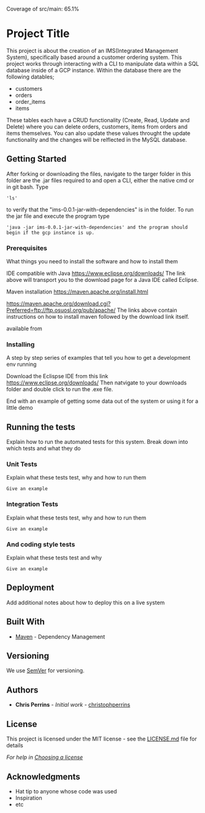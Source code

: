 Coverage of src/main: 65.1%
# Project Title

This project is about the creation of an IMS(Integrated Management System), specifically based around a customer ordering system. 
This project works through interacting with a CLI to manipulate data within a SQL database inside of a GCP instance. Within the database there are the following datables;

- customers
- orders
- order_items
- items

These tables each have a CRUD functionality (Create, Read, Update and Delete) where you can delete orders, customers, items from orders and items themselves. You can also update these values throught the update functionality and the changes will be relflected in the MySQL database.

## Getting Started

After forking or downloading the files, navigate to the targer folder in this folder are the .jar files required to and open a CLI, either the native cmd or in git bash. Type 
```
'ls'
```
 to verify that the "ims-0.0.1-jar-with-dependencies" is in the folder. To run the jar file and execute the program type 

```
'java -jar ims-0.0.1-jar-with-dependencies' and the program should begin if the gcp instance is up.
```
### Prerequisites

What things you need to install the software and how to install them

IDE compatible with Java 
https://www.eclipse.org/downloads/
The link above will transport you to the download page for a Java IDE called Eclipse.


Maven installation
https://maven.apache.org/install.html

https://maven.apache.org/download.cgi?Preferred=ftp://ftp.osuosl.org/pub/apache/
The links above contain instructions on how to install maven followed by the download link itself.

available from


### Installing

A step by step series of examples that tell you how to get a development env running

Download the Eclispse IDE from this link https://www.eclipse.org/downloads/
Then natvigate to your downloads folder and double click to run the .exe file.


End with an example of getting some data out of the system or using it for a little demo

## Running the tests

Explain how to run the automated tests for this system. Break down into which tests and what they do

### Unit Tests 

Explain what these tests test, why and how to run them

```
Give an example
```

### Integration Tests 
Explain what these tests test, why and how to run them

```
Give an example
```

### And coding style tests

Explain what these tests test and why

```
Give an example
```

## Deployment

Add additional notes about how to deploy this on a live system

## Built With

* [Maven](https://maven.apache.org/) - Dependency Management

## Versioning

We use [SemVer](http://semver.org/) for versioning.

## Authors

* **Chris Perrins** - *Initial work* - [christophperrins](https://github.com/christophperrins)

## License

This project is licensed under the MIT license - see the [LICENSE.md](LICENSE.md) file for details 

*For help in [Choosing a license](https://choosealicense.com/)*

## Acknowledgments

* Hat tip to anyone whose code was used
* Inspiration
* etc
